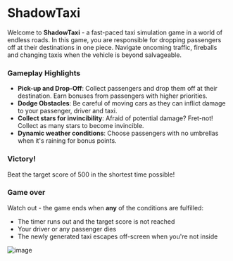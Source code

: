 # ShadowTaxi

Welcome to **ShadowTaxi** - a fast-paced taxi simulation game in a world of endless roads. In this game, you are responsible for dropping passengers off at their destinations in one piece. Navigate oncoming traffic, fireballs and changing taxis when the vehicle is beyond salvageable. 

### Gameplay Highlights
- **Pick-up and Drop-Off**: Collect passengers and drop them off at their destination. Earn bonuses from passengers with higher priorities.
- **Dodge Obstacles**: Be careful of moving cars as they can inflict damage to your passenger, driver and taxi.
- **Collect stars for invincibility**: Afraid of potential damage? Fret-not! Collect as many stars to become invincible.
- **Dynamic weather conditions**: Choose passengers with no umbrellas when it's raining for bonus points.

### Victory!
Beat the target score of 500 in the shortest time possible!

### Game over
Watch out - the game ends when **any** of the conditions are fulfilled: 
- The timer runs out and the target score is not reached
- Your driver or any passenger dies
- The newly generated taxi escapes off-screen when you're not inside

![image](https://github.com/user-attachments/assets/f3d21a90-31d5-4ffc-b9e0-852d4a6eb4ed)
